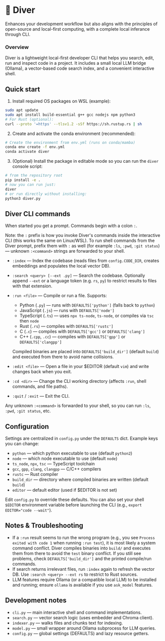 # 🐬 Diver
Enhances your development workflow but also aligns with the principles of open-source and local-first computing, with a complete local inferance through CLI.

### Overview

Diver is a lightweight local-first developer CLI that helps you search, edit, run and inspect code in a project. It includes a small local LLM bridge (Ollama), a vector-based code search index, and a convenient interactive shell.

## Quick start

1. Install required OS packages on WSL (example):

```bash
sudo apt update
sudo apt install build-essential g++ gcc nodejs npm python3
# For Rust (optional):
curl --proto '=https' --tlsv1.2 -sSf https://sh.rustup.rs | sh
```

2. Create and activate the conda environment (recommended):

```bash
# Create the environment from env.yml (runs on conda/mamba)
conda env create -f env.yml
conda activate diver
```

3. (Optional) Install the package in editable mode so you can run the `diver` console script:

```bash
# from the repository root
pip install -e .
# now you can run just:
diver
# or run directly without installing:
python3 diver.py
```

## Diver CLI commands

When started you get a prompt. Commands begin with a colon `:`.

Note: the `:` prefix is how you invoke Diver's commands inside the interactive CLI (this works the same on Linux/WSL). To run shell commands from the Diver prompt, prefix them with `:` as well (for example `:ls`, `:pwd`, `:git status`) — unknown `:<command>` strings are forwarded to your shell.

- `:index` — Index the codebase (reads files from `config.CODE_DIR`, creates embeddings and populates the local vector DB).
- `:search <query> [--ext .py]` — Search the codebase. Optionally append `--ext` or a language token (e.g. `rs`, `py`) to restrict results to files with that extension.
- `:run <file>` — Compile or run a file. Supports:
	- Python (`.py`) — runs with `DEFAULTS['python']` (falls back to `python`)
	- JavaScript (`.js`) — runs with `DEFAULTS['node']`
	- TypeScript (`.ts`) — uses `npx ts-node`, `ts-node`, or compiles via `tsc` then `node`
	- Rust (`.rs`) — compiles with `DEFAULTS['rustc']`
	- C (`.c`) — compiles with `DEFAULTS['gcc']` or `DEFAULTS['clang']`
	- C++ (`.cpp`, `.cc`) — compiles with `DEFAULTS['gpp']` or `DEFAULTS['clangpp']`

	Compiled binaries are placed into `DEFAULTS['build_dir']` (default `build`) and executed from there to avoid name collisions.

- `:edit <file>` — Open a file in your $EDITOR (default `vim`) and write changes back when you exit.
- `:cd <dir>` — Change the CLI working directory (affects `:run`, shell commands, and file paths).
- `:quit` / `:exit` — Exit the CLI.

Any unknown `:<command>` is forwarded to your shell, so you can run `:ls`, `:pwd`, `:git status`, etc.


## Configuration

Settings are centralized in `config.py` under the `DEFAULTS` dict. Example keys you can change:

- `python` — which python executable to use (default `python2`)
- `node` — which node executable to use (default `node`)
- `ts_node`, `npx`, `tsc` — TypeScript toolchain
- `gcc`, `gpp`, `clang`, `clangpp` — C/C++ compilers
- `rustc` — Rust compiler
- `build_dir` — directory where compiled binaries are written (default `build`)
- `editor` — default editor (used if $EDITOR is not set)

Edit `config.py` to override these defaults. You can also set your shell `$EDITOR` environment variable before launching the CLI (e.g., `export EDITOR="code --wait"`).


## Notes & Troubleshooting

- If a `:run` result seems to run the wrong program (e.g., you see `Process exited with code 1` when running `:run test`), it is most likely a system command conflict. Diver compiles binaries into `build/` and executes them from there to avoid the `test` binary conflict. If you still see problems, check `DEFAULTS['build_dir']` and the printed compile/run commands.
- If search returns irrelevant files, run `:index` again to refresh the vector DB. Use `:search <query> --ext rs` to restrict to Rust sources.
- LLM features require Ollama (or a compatible local LLM) to be installed and running; ensure `ollama` is available if you use `ask_model` features.

## Development notes

- `cli.py` — main interactive shell and command implementations.
- `search.py` — vector search logic (uses embedder and Chroma client).
- `indexer.py` — walks files and chunks text for indexing.
- `model.py` — small wrapper around Ollama subprocess for LLM queries.
- `config.py` — global settings (DEFAULTS) and lazy resource getters.

